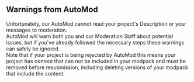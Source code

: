 ## Warnings from AutoMod

Unfortunately, our AutoMod cannot read your project's Description or your messages to moderation.  
AutoMod will warn both you and our Moderation Staff about potential issues, but if you've already followed the necessary steps these warnings can safely be ignored.  
Note that if your project is being rejected by AutoMod this means your project has content that can not be included in your modpack and must be removed before resubmission, including deleting versions of your modpack that include the content.
